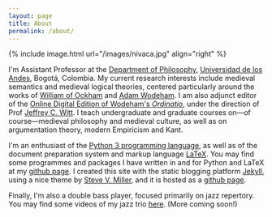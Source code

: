 ```yaml
---
layout: page
title: About
permalink: /about/
---
```


{% include image.html url="/images/nivaca.jpg"  align="right" %}



I'm Assistant Professor at the [Department of Philosophy](http://filosofia.uniandes.edu.co/), [Universidad de los Andes](https://uniandes.edu.co/), Bogotá, Colombia. My current research interests include medieval semantics and medieval logical theories, centered particularly around the works of [William of Ockham](https://plato.stanford.edu/entries/ockham/) and [Adam Wodeham](https://plato.stanford.edu/entries/wodeham/).
I am also adjunct editor of the [Online Digital Edition of Wodeham's *Ordinatio*](http://scta.lombardpress.org/text/questions/wodehamordinatio), under the direction of Prof [Jeffrey C. Witt](http://jeffreycwitt.com/). I teach undergraduate and graduate courses on—of course—medieval philosophy and medieval culture, as well as on argumentation theory, modern Empiricism and Kant.

I'm an enthusiast of the [Python 3 programming language](https://www.python.org/), as well as of the document preparation system and markup language [LaTeX](https://www.latex-project.org//). You may find some programmes and packages I have written in and for Python and LaTeX at my [github page](https://github.com/nivaca). I created this site with the static blogging platform [Jekyll](http://jekyllrb.com/), using a nice theme by [Steve V. Miller](https://github.com/svmiller), and it is hosted as a [github page](https://pages.github.com/).

Finally, I'm also a double bass player, focused primarily on jazz repertory. You may find some videos of my jazz trio [here](https://www.youtube.com/channel/UC-JJLd-y77o2XB7NEwa9hbQ). (More coming soon!)

